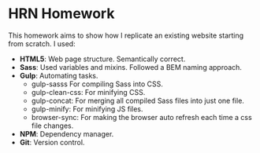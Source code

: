 # HRN Homework

This homework aims to show how I replicate an existing website starting from scratch. 
I used:
- **HTML5**: Web page structure. Semantically correct.
- **Sass**: Used variables and mixins. Followed a BEM naming approach.
- **Gulp**: Automating tasks.
  - gulp-sasss For compiling Sass into CSS.
  - gulp-clean-css: For minifying CSS.
  - gulp-concat: For merging all compiled Sass files into just one file.
  - gulp-minify: For minifying JS files.
  - browser-sync: For making the browser auto refresh each time a css file changes.
- **NPM**: Dependency manager.
- **Git**: Version control.